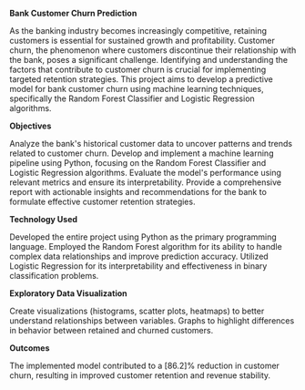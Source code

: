 **Bank Customer Churn Prediction**

As the banking industry becomes increasingly competitive, retaining customers is essential for sustained growth and profitability. 
Customer churn, the phenomenon where customers discontinue their relationship with the bank, poses a significant challenge. 
Identifying and understanding the factors that contribute to customer churn is crucial for implementing targeted retention strategies. 
This project aims to develop a predictive model for bank customer churn using machine learning techniques, specifically the Random Forest Classifier and Logistic Regression algorithms.

**Objectives**

Analyze the bank's historical customer data to uncover patterns and trends related to customer churn.
Develop and implement a machine learning pipeline using Python, focusing on the Random Forest Classifier and Logistic Regression algorithms.
Evaluate the model's performance using relevant metrics and ensure its interpretability.
Provide a comprehensive report with actionable insights and recommendations for the bank to formulate effective customer retention strategies.

**Technology Used**

Developed the entire project using Python as the primary programming language. Employed the
Random Forest algorithm for its ability to handle complex data relationships and improve prediction accuracy. Utilized
Logistic Regression for its interpretability and effectiveness in binary classification problems.

**Exploratory Data Visualization**

Create visualizations (histograms, scatter plots, heatmaps) to better understand relationships between variables.
Graphs to highlight differences in behavior between retained and churned customers.

**Outcomes**

The implemented model contributed to a [86.2]% reduction in customer churn, resulting in improved
customer retention and revenue stability.

